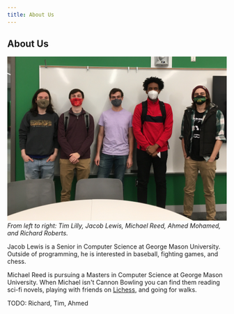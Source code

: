 ```yaml
---
title: About Us
---
```


## About Us

![Photo of all of our 5 team members](img/team_photo.jpg)
*From left to right: Tim Lilly, Jacob Lewis, Michael Reed, Ahmed Mohamed, and Richard Roberts.*

Jacob Lewis is a Senior in Computer Science at George Mason University. Outside
of programming, he is interested in baseball, fighting games, and chess.

Michael Reed is pursuing a Masters in Computer Science at George Mason University. When Michael isn't Cannon Bowling you can find them reading sci-fi novels, playing with friends on [Lichess](lichess.org), and going for walks.

TODO: Richard, Tim, Ahmed